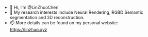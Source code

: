 - 👋 Hi, I’m @LinZhuoChen
- 👀 My research interests include Neural Rendering, RGBD Semantic segmentation and 3D reconstruction.
- 📫 More details can be found on my personal website: https://linzhuo.xyz

<!---
LinZhuoChen/LinZhuoChen is a ✨ special ✨ repository because its `README.md` (this file) appears on your GitHub profile.
You can click the Preview link to take a look at your changes.
--->
